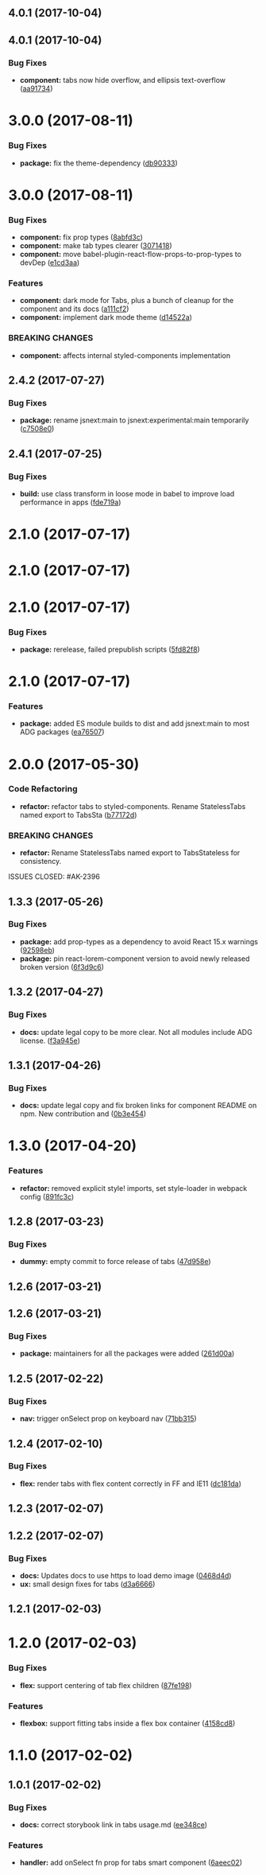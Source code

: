 <a name="4.0.1"></a>
## 4.0.1 (2017-10-04)



<a name="4.0.1"></a>
## 4.0.1 (2017-10-04)


### Bug Fixes

* **component:** tabs now hide overflow, and ellipsis text-overflow ([aa91734](https://bitbucket.org/atlassian/atlaskit/commits/aa91734))



<a name="3.0.0"></a>
# 3.0.0 (2017-08-11)


### Bug Fixes

* **package:** fix the theme-dependency ([db90333](https://bitbucket.org/atlassian/atlaskit/commits/db90333))



<a name="3.0.0"></a>
# 3.0.0 (2017-08-11)


### Bug Fixes

* **component:** fix prop types ([8abfd3c](https://bitbucket.org/atlassian/atlaskit/commits/8abfd3c))
* **component:** make tab types clearer ([3071418](https://bitbucket.org/atlassian/atlaskit/commits/3071418))
* **component:** move babel-plugin-react-flow-props-to-prop-types to devDep ([e1cd3aa](https://bitbucket.org/atlassian/atlaskit/commits/e1cd3aa))


### Features

* **component:** dark mode for Tabs, plus a bunch of cleanup for the component and its docs ([a111cf2](https://bitbucket.org/atlassian/atlaskit/commits/a111cf2))
* **component:** implement dark mode theme ([d14522a](https://bitbucket.org/atlassian/atlaskit/commits/d14522a))


### BREAKING CHANGES

* **component:** affects internal styled-components implementation



<a name="2.4.2"></a>
## 2.4.2 (2017-07-27)


### Bug Fixes

* **package:** rename jsnext:main to jsnext:experimental:main temporarily ([c7508e0](https://bitbucket.org/atlassian/atlaskit/commits/c7508e0))



<a name="2.4.1"></a>
## 2.4.1 (2017-07-25)


### Bug Fixes

* **build:** use class transform in loose mode in babel to improve load performance in apps ([fde719a](https://bitbucket.org/atlassian/atlaskit/commits/fde719a))



<a name="2.1.0"></a>
# 2.1.0 (2017-07-17)



<a name="2.1.0"></a>
# 2.1.0 (2017-07-17)



<a name="2.1.0"></a>
# 2.1.0 (2017-07-17)


### Bug Fixes

* **package:** rerelease, failed prepublish scripts ([5fd82f8](https://bitbucket.org/atlassian/atlaskit/commits/5fd82f8))



<a name="2.1.0"></a>
# 2.1.0 (2017-07-17)


### Features

* **package:** added ES module builds to dist and add jsnext:main to most ADG packages ([ea76507](https://bitbucket.org/atlassian/atlaskit/commits/ea76507))



<a name="2.0.0"></a>
# 2.0.0 (2017-05-30)


### Code Refactoring

* **refactor:** refactor tabs to styled-components. Rename StatelessTabs named export to TabsSta ([b77172d](https://bitbucket.org/atlassian/atlaskit/commits/b77172d))


### BREAKING CHANGES

* **refactor:** Rename StatelessTabs named export to TabsStateless for consistency.

ISSUES CLOSED: #AK-2396



<a name="1.3.3"></a>
## 1.3.3 (2017-05-26)


### Bug Fixes

* **package:** add prop-types as a dependency to avoid React 15.x warnings ([92598eb](https://bitbucket.org/atlassian/atlaskit/commits/92598eb))
* **package:** pin react-lorem-component version to avoid newly released broken version ([6f3d9c6](https://bitbucket.org/atlassian/atlaskit/commits/6f3d9c6))



<a name="1.3.2"></a>
## 1.3.2 (2017-04-27)


### Bug Fixes

* **docs:** update legal copy to be more clear. Not all modules include ADG license. ([f3a945e](https://bitbucket.org/atlassian/atlaskit/commits/f3a945e))



<a name="1.3.1"></a>
## 1.3.1 (2017-04-26)


### Bug Fixes

* **docs:** update legal copy and fix broken links for component README on npm. New contribution and ([0b3e454](https://bitbucket.org/atlassian/atlaskit/commits/0b3e454))



<a name="1.3.0"></a>
# 1.3.0 (2017-04-20)


### Features

* **refactor:** removed explicit style! imports, set style-loader in webpack config ([891fc3c](https://bitbucket.org/atlassian/atlaskit/commits/891fc3c))



<a name="1.2.8"></a>
## 1.2.8 (2017-03-23)


### Bug Fixes

* **dummy:** empty commit to force release of tabs ([47d958e](https://bitbucket.org/atlassian/atlaskit/commits/47d958e))



<a name="1.2.6"></a>
## 1.2.6 (2017-03-21)



<a name="1.2.6"></a>
## 1.2.6 (2017-03-21)


### Bug Fixes

* **package:** maintainers for all the packages were added ([261d00a](https://bitbucket.org/atlassian/atlaskit/commits/261d00a))



<a name="1.2.5"></a>
## 1.2.5 (2017-02-22)


### Bug Fixes

* **nav:** trigger onSelect prop on keyboard nav ([71bb315](https://bitbucket.org/atlassian/atlaskit/commits/71bb315))



<a name="1.2.4"></a>
## 1.2.4 (2017-02-10)


### Bug Fixes

* **flex:** render tabs with flex content correctly in FF and IE11 ([dc181da](https://bitbucket.org/atlassian/atlaskit/commits/dc181da))



<a name="1.2.3"></a>
## 1.2.3 (2017-02-07)



<a name="1.2.2"></a>
## 1.2.2 (2017-02-07)


### Bug Fixes

* **docs:** Updates docs to use https to load demo image ([0468d4d](https://bitbucket.org/atlassian/atlaskit/commits/0468d4d))
* **ux:** small design fixes for tabs ([d3a6666](https://bitbucket.org/atlassian/atlaskit/commits/d3a6666))



<a name="1.2.1"></a>
## 1.2.1 (2017-02-03)



<a name="1.2.0"></a>
# 1.2.0 (2017-02-03)


### Bug Fixes

* **flex:** support centering of tab flex children ([87fe198](https://bitbucket.org/atlassian/atlaskit/commits/87fe198))


### Features

* **flexbox:** support fitting tabs inside a flex box container ([4158cd8](https://bitbucket.org/atlassian/atlaskit/commits/4158cd8))



<a name="1.1.0"></a>
# 1.1.0 (2017-02-02)



<a name="1.0.1"></a>
## 1.0.1 (2017-02-02)


### Bug Fixes

* **docs:** correct storybook link in tabs usage.md ([ee348ce](https://bitbucket.org/atlassian/atlaskit/commits/ee348ce))


### Features

* **handler:** add onSelect fn prop for tabs smart component ([6aeec02](https://bitbucket.org/atlassian/atlaskit/commits/6aeec02))



